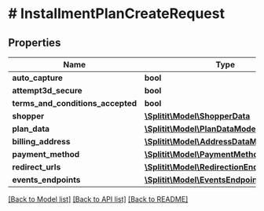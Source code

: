 # # InstallmentPlanCreateRequest

## Properties

Name | Type | Description | Notes
------------ | ------------- | ------------- | -------------
**auto_capture** | **bool** |  |
**attempt3d_secure** | **bool** |  | [optional]
**terms_and_conditions_accepted** | **bool** |  |
**shopper** | [**\Splitit\Model\ShopperData**](ShopperData.md) |  | [optional]
**plan_data** | [**\Splitit\Model\PlanDataModel**](PlanDataModel.md) |  | [optional]
**billing_address** | [**\Splitit\Model\AddressDataModel**](AddressDataModel.md) |  | [optional]
**payment_method** | [**\Splitit\Model\PaymentMethodModel**](PaymentMethodModel.md) |  | [optional]
**redirect_urls** | [**\Splitit\Model\RedirectionEndpointsModel**](RedirectionEndpointsModel.md) |  | [optional]
**events_endpoints** | [**\Splitit\Model\EventsEndpointsModel**](EventsEndpointsModel.md) |  | [optional]

[[Back to Model list]](../../README.md#models) [[Back to API list]](../../README.md#endpoints) [[Back to README]](../../README.md)
